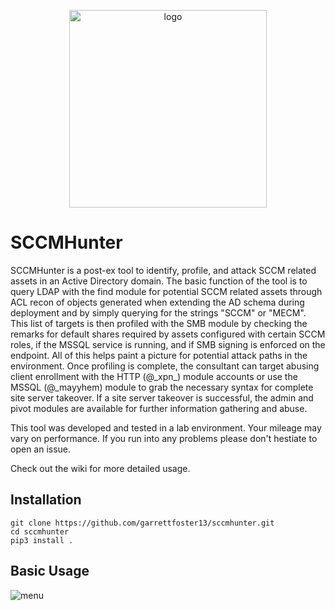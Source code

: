 <p align="center">
    <img width="316" alt="logo" src="https://user-images.githubusercontent.com/82191679/232257821-bd1a36d0-c5a0-47b8-8024-d98d67d98f68.png">
</p>

# SCCMHunter

SCCMHunter is a post-ex tool to identify, profile, and attack SCCM related assets in an Active Directory domain. The basic function of the tool is to query LDAP with the find module for potential SCCM related assets through ACL recon of objects generated when extending the AD schema during deployment and by simply querying for the strings "SCCM" or "MECM". This list of targets is then profiled with the SMB module by checking the remarks for default shares required by assets configured with certain SCCM roles, if the MSSQL service is running, and if SMB signing is enforced on the endpoint. All of this helps paint a picture for potential attack paths in the environment. Once profiling is complete, the consultant can target abusing client enrollment with the HTTP (@\_xpn\_) module accounts or use the MSSQL (@_mayyhem)  module to grab the necessary syntax for complete site server takeover. If a site server takeover is successful, the admin and pivot modules are available for further information gathering and abuse.

This tool was developed and tested in a lab environment. Your mileage may vary on performance. If you run into any problems please don't hestiate to open an issue. 

Check out the wiki for more detailed usage.

## Installation
```
git clone https://github.com/garrettfoster13/sccmhunter.git
cd sccmhunter
pip3 install .
```

## Basic Usage

![menu](https://user-images.githubusercontent.com/82191679/235783472-2c06a8c6-bc23-4f07-97c2-4e358d947d7d.png)
